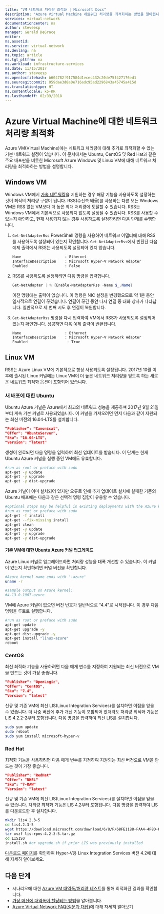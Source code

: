 ```yaml
---
title: "VM 네트워크 처리량 최적화 | Microsoft Docs"
description: "Azure Virtual Machine 네트워크 처리량을 최적화하는 방법을 알아봅니다."
services: virtual-network
documentationcenter: na
author: steveesp
manager: Gerald DeGrace
editor: 
ms.assetid: 
ms.service: virtual-network
ms.devlang: na
ms.topic: article
ms.tgt_pltfrm: na
ms.workload: infrastructure-services
ms.date: 11/15/2017
ms.author: steveesp
ms.openlocfilehash: b604782f917584d1ecec432c20de75f427176ed1
ms.sourcegitcommit: 059dae3d8a0e716adc95ad2296843a45745a415d
ms.translationtype: HT
ms.contentlocale: ko-KR
ms.lasthandoff: 02/09/2018
---
```

# <a name="optimize-network-throughput-for-azure-virtual-machines"></a>Azure Virtual Machine에 대한 네트워크 처리량 최적화

Azure VM(Virtual Machine)에는 네트워크 처리량에 대해 추가로 최적화할 수 있는 기본 네트워크 설정이 있습니다. 이 문서에서는 Ubuntu, CentOS 및 Red Hat과 같은 주요 배포판을 비롯한 Microsoft Azure Windows 및 Linux VM에 대해 네트워크 처리량을 최적화하는 방법을 설명합니다.

## <a name="windows-vm"></a>Windows VM

Windows VM에서 [가속 네트워킹](create-vm-accelerated-networking-powershell.md)을 지원하는 경우 해당 기능을 사용하도록 설정하는 것이 최적의 처리량 구성이 됩니다. RSS(수신측 배율)를 사용하는 다른 모든 Windows VM은 RSS 없는 VM보다 더 높은 최대 처리량에 도달할 수 있습니다. RSS는 Windows VM에서 기본적으로 사용되지 않도록 설정될 수 있습니다. RSS를 사용할 수 있는지 확인하고, 현재 사용되지 않는 경우 사용하도록 설정하려면 다음 단계를 수행합니다.

1. `Get-NetAdapterRss` PowerShell 명령을 사용하여 네트워크 어댑터에 대해 RSS를 사용하도록 설정되어 있는지 확인합니다. `Get-NetAdapterRss`에서 반환된 다음 예제 출력에서 RSS는 사용되도록 설정되어 있지 않습니다.

    ```powershell
    Name                    : Ethernet
    InterfaceDescription    : Microsoft Hyper-V Network Adapter
    Enabled                 : False
    ```
2. RSS를 사용하도록 설정하려면 다음 명령을 입력합니다.

    ```powershell
    Get-NetAdapter | % {Enable-NetAdapterRss -Name $_.Name}
    ```
    이전 명령에는 출력이 없습니다. 이 명령은 NIC 설정을 변경했으므로 약 1분 동안 일시적으로 연결이 끊겼습니다. 연결이 끊긴 동안 다시 연결 중 대화 상자가 나타납니다. 일반적으로 세 번째 시도 후 연결이 복원합니다.
3. `Get-NetAdapterRss` 명령을 다시 입력하여 VM에서 RSS가 사용되도록 설정되어 있는지 확인합니다. 성공하면 다음 예제 출력이 반환됩니다.

    ```powershell
    Name                    : Ethernet
    InterfaceDescription    : Microsoft Hyper-V Network Adapter
    Enabled                  : True
    ```

## <a name="linux-vm"></a>Linux VM

RSS는 Azure Linux VM에 기본적으로 항상 사용되도록 설정됩니다. 2017년 10월 이후에 출시된 Linux 커널에는 Linux VM이 더 높은 네트워크 처리량을 얻도록 하는 새로운 네트워크 최적화 옵션이 포함되어 있습니다.

### <a name="ubuntu-for-new-deployments"></a>새 배포에 대한 Ubuntu

Ubuntu Azure 커널은 Azure에서 최고의 네트워크 성능을 제공하며 2017년 9월 21일부터 계속 기본 커널로 사용되었습니다. 이 커널을 가져오려면 먼저 다음과 같이 지원되는 최신 버전의 16.04-LTS를 설치합니다.

```json
"Publisher": "Canonical",
"Offer": "UbuntuServer",
"Sku": "16.04-LTS",
"Version": "latest"
```

생성이 완료되면 다음 명령을 입력하여 최신 업데이트를 받습니다. 이 단계는 현재 Ubuntu Azure 커널을 실행 중인 VM에도 유효합니다.

```bash
#run as root or preface with sudo
apt-get -y update
apt-get -y upgrade
apt-get -y dist-upgrade
```

Azure 커널이 이미 설치되어 있지만 오류로 인해 추가 업데이트 설치에 실패한 기존의 Ubuntu 배포에는 다음과 같은 선택적 명령 집합이 유용할 수 있습니다.

```bash
#optional steps may be helpful in existing deployments with the Azure kernel
#run as root or preface with sudo
apt-get -f install
apt-get --fix-missing install
apt-get clean
apt-get -y update
apt-get -y upgrade
apt-get -y dist-upgrade
```

#### <a name="ubuntu-azure-kernel-upgrade-for-existing-vms"></a>기존 VM에 대한 Ubuntu Azure 커널 업그레이드

Azure Linux 커널로 업그레이드하면 처리량 성능을 대폭 개선할 수 있습니다. 이 커널이 있는지 확인하려면 커널 버전을 확인합니다.

```bash
#Azure kernel name ends with "-azure"
uname -r

#sample output on Azure kernel:
#4.13.0-1007-azure
```

VM에 Azure 커널이 없으면 버전 번호가 일반적으로 "4.4"로 시작됩니다. 이 경우 다음 명령을 루트로 실행합니다.

```bash
#run as root or preface with sudo
apt-get update
apt-get upgrade -y
apt-get dist-upgrade -y
apt-get install "linux-azure"
reboot
```

### <a name="centos"></a>CentOS

최신 최적화 기능을 사용하려면 다음 매개 변수를 지정하여 지원되는 최신 버전으로 VM을 만드는 것이 가장 좋습니다.

```json
"Publisher": "OpenLogic",
"Offer": "CentOS",
"Sku": "7.4",
"Version": "latest"
```

신규 및 기존 VM에 최신 LIS(Linux Integration Services)를 설치하면 이점을 얻을 수 있습니다. 더 나중 버전에 추가 개선 기능이 포함되어 있더라도 처리량 최적화 기능은 LIS 4.2.2-2부터 포함됩니다. 다음 명령을 입력하여 최신 LIS를 설치합니다.

```bash
sudo yum update
sudo reboot
sudo yum install microsoft-hyper-v
```

### <a name="red-hat"></a>Red Hat

최적화 기능을 사용하려면 다음 매개 변수를 지정하여 지원되는 최신 버전으로 VM을 만드는 것이 가장 좋습니다.

```json
"Publisher": "RedHat"
"Offer": "RHEL"
"Sku": "7-RAW"
"Version": "latest"
```

신규 및 기존 VM에 최신 LIS(Linux Integration Services)를 설치하면 이점을 얻을 수 있습니다. 처리량 최적화 기능은 LIS 4.2부터 포함됩니다. 다음 명령을 입력하여 LIS를 다운로드한 후 설치합니다.

```bash
mkdir lis4.2.3-5
cd lis4.2.3-5
wget https://download.microsoft.com/download/6/8/F/68FE11B8-FAA4-4F8D-8C7D-74DA7F2CFC8C/lis-rpms-4.2.3-5.tar.gz
tar xvzf lis-rpms-4.2.3-5.tar.gz
cd LISISO
install.sh #or upgrade.sh if prior LIS was previously installed
```

[다운로드 페이지](https://www.microsoft.com/download/details.aspx?id=55106)를 확인하여 Hyper-V용 Linux Integration Services 버전 4.2에 대해 자세히 알아보세요.

## <a name="next-steps"></a>다음 단계
* 시나리오에 대한 [Azure VM 대역폭/처리량 테스트](virtual-network-bandwidth-testing.md)를 통해 최적화된 결과를 확인합니다.
* [가상 머신에 대역폭이 할당되는 방법](virtual-machine-network-throughput.md)을 알아봅니다.
* [Azure Virtual Network FAQ(질문과 대답)](virtual-networks-faq.md)에 대해 자세히 알아보기
